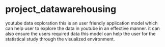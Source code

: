 # project_datawarehousing
youtube data exploration
this is an user friendly application model which can help user to explore the data in youtube in an effective manner.
it can also ensure the users required data 
this model can help the user for the statistical study through the visualized environment.
